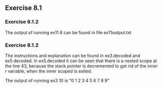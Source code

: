 ## Exercise 8.1

### Exercise 8.1.2
The output of running ex11 8 can be found in file ex11output.txt

### Exercise 8.1.2
The instructions and explanation can be found in ex3.decoded and ex5.decoded.
In ex5.decoded it can be seen that there is a nested scope at the line 43, because the stack pointer is decremented to get rid of the inner r variable, when the inner scoped is exited.

The output of running ex3 10 is "0 1 2 3 4 5 6 7 8 9"

